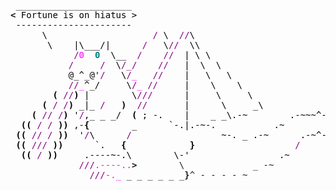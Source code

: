 <pre style="font-family:Menlo,'DejaVu Sans Mono',consolas,'Courier New',monospace"> ______________________                                                     <span style="color: #5f5fff; text-decoration-color: #5f5fff">+------ </span><span style="color: #5f5fff; text-decoration-color: #5f5fff; font-weight: bold">Thursday, 7 August 2025</span><span style="color: #5f5fff; text-decoration-color: #5f5fff"> -------+</span> <a href="https://www.informatik.uni-leipzig.de/~akiki/">Christopher Akiki</a>                
<span style="font-weight: bold">&lt;</span><span style="color: #000000; text-decoration-color: #000000"> Fortune is on hiatus &gt;</span>                                                    <span style="color: #5f5fff; text-decoration-color: #5f5fff">|</span>                                      <span style="color: #5f5fff; text-decoration-color: #5f5fff">|</span> ┣━━ Interests                    
<span style="color: #000000; text-decoration-color: #000000"> ----------------------</span>                                                     <span style="color: #5f5fff; text-decoration-color: #5f5fff">|</span> Hello, friend.                       <span style="color: #5f5fff; text-decoration-color: #5f5fff">|</span> ┃   ┣━━ My cat                   
<span style="color: #000000; text-decoration-color: #000000">      \                    </span><span style="color: #800080; text-decoration-color: #800080">/</span><span style="color: #000000; text-decoration-color: #000000"> \  </span><span style="color: #800080; text-decoration-color: #800080">//</span><span style="color: #000000; text-decoration-color: #000000">\</span>                                         <span style="color: #5f5fff; text-decoration-color: #5f5fff">|</span>                                      <span style="color: #5f5fff; text-decoration-color: #5f5fff">|</span> ┃   ┣━━ Representation Learning  
<span style="color: #000000; text-decoration-color: #000000">       \    |\___/|      </span><span style="color: #800080; text-decoration-color: #800080">/</span><span style="color: #000000; text-decoration-color: #000000">   \</span><span style="color: #800080; text-decoration-color: #800080">//</span><span style="color: #000000; text-decoration-color: #000000">  \\</span>                                        <span style="color: #5f5fff; text-decoration-color: #5f5fff">|</span> <span style="font-style: italic">This auto-generated message panel </span>   <span style="color: #5f5fff; text-decoration-color: #5f5fff">|</span> ┃   ┣━━ Language Generation      
<span style="color: #000000; text-decoration-color: #000000">            </span><span style="color: #800080; text-decoration-color: #800080">/</span><span style="color: #ff00ff; text-decoration-color: #ff00ff">0</span><span style="color: #000000; text-decoration-color: #000000">  </span><span style="color: #008080; text-decoration-color: #008080; font-weight: bold">0</span><span style="color: #000000; text-decoration-color: #000000">  \__  </span><span style="color: #800080; text-decoration-color: #800080">/</span><span style="color: #000000; text-decoration-color: #000000">    </span><span style="color: #800080; text-decoration-color: #800080">//</span><span style="color: #000000; text-decoration-color: #000000">  | \ \    </span>                                  <span style="color: #5f5fff; text-decoration-color: #5f5fff">|</span> <span style="font-style: italic">was brought to you by the </span><span style="font-weight: bold; font-style: italic"><a href="https://en.wikipedia.org/wiki/Cowsay">cowsay</a></span><span style="font-style: italic"> </span>    <span style="color: #5f5fff; text-decoration-color: #5f5fff">|</span> ┃   ┣━━ Text Mining              
<span style="color: #000000; text-decoration-color: #000000">           </span><span style="color: #800080; text-decoration-color: #800080">/</span><span style="color: #000000; text-decoration-color: #000000">     </span><span style="color: #800080; text-decoration-color: #800080">/</span><span style="color: #000000; text-decoration-color: #000000">  \</span><span style="color: #800080; text-decoration-color: #800080">/_/</span><span style="color: #000000; text-decoration-color: #000000">    </span><span style="color: #800080; text-decoration-color: #800080">//</span><span style="color: #000000; text-decoration-color: #000000">   |  \  \  </span>                                  <span style="color: #5f5fff; text-decoration-color: #5f5fff">|</span> <span style="font-style: italic">dragon, </span><span style="font-weight: bold; font-style: italic"><a href="https://en.wikipedia.org/wiki/Fortune_(Unix)">fortune</a></span><span style="font-style: italic"> and </span><span style="font-weight: bold; font-style: italic"><a href="https://github.com/willmcgugan/rich">Rich</a></span><span style="font-style: italic">. </span>           <span style="color: #5f5fff; text-decoration-color: #5f5fff">|</span> ┃   ┣━━ Dataset Creation         
<span style="color: #000000; text-decoration-color: #000000">           @_^_@&#x27;</span><span style="color: #800080; text-decoration-color: #800080">/</span><span style="color: #000000; text-decoration-color: #000000">   \</span><span style="color: #800080; text-decoration-color: #800080">/</span><span style="color: #ff00ff; text-decoration-color: #ff00ff">_</span><span style="color: #000000; text-decoration-color: #000000">   </span><span style="color: #800080; text-decoration-color: #800080">//</span><span style="color: #000000; text-decoration-color: #000000">    |   \   \ </span>                                 <span style="color: #5f5fff; text-decoration-color: #5f5fff">|</span>                                      <span style="color: #5f5fff; text-decoration-color: #5f5fff">|</span> ┃   ┗━━ TODO                     
<span style="color: #000000; text-decoration-color: #000000">           </span><span style="color: #800080; text-decoration-color: #800080">//</span><span style="color: #ff00ff; text-decoration-color: #ff00ff">_</span><span style="color: #000000; text-decoration-color: #000000">^_/     \</span><span style="color: #800080; text-decoration-color: #800080">/</span><span style="color: #ff00ff; text-decoration-color: #ff00ff">_</span><span style="color: #000000; text-decoration-color: #000000"> </span><span style="color: #800080; text-decoration-color: #800080">//</span><span style="color: #000000; text-decoration-color: #000000">     |    \    \</span>                                <span style="color: #5f5fff; text-decoration-color: #5f5fff">|</span> <span style="font-weight: bold; font-style: italic">Follow me on twitter: </span><span style="font-weight: bold; font-style: italic"><a href="https://twitter.com/christopher">@christopher</a></span>   <span style="color: #5f5fff; text-decoration-color: #5f5fff">|</span> ┣━━ Past Lives                   
<span style="color: #000000; text-decoration-color: #000000">        </span><span style="color: #000000; text-decoration-color: #000000; font-weight: bold">(</span><span style="color: #000000; text-decoration-color: #000000"> </span><span style="color: #800080; text-decoration-color: #800080">//</span><span style="color: #000000; text-decoration-color: #000000; font-weight: bold">)</span><span style="color: #000000; text-decoration-color: #000000"> |        \</span><span style="color: #800080; text-decoration-color: #800080">///</span><span style="color: #000000; text-decoration-color: #000000">      |     \     \</span>                              <span style="color: #5f5fff; text-decoration-color: #5f5fff">|</span>                                      <span style="color: #5f5fff; text-decoration-color: #5f5fff">|</span> ┃   ┣━━ Sociocultural antropology
<span style="color: #000000; text-decoration-color: #000000">      </span><span style="color: #000000; text-decoration-color: #000000; font-weight: bold">(</span><span style="color: #000000; text-decoration-color: #000000"> </span><span style="color: #800080; text-decoration-color: #800080">/</span><span style="color: #000000; text-decoration-color: #000000"> </span><span style="color: #800080; text-decoration-color: #800080">/</span><span style="color: #000000; text-decoration-color: #000000; font-weight: bold">)</span><span style="color: #000000; text-decoration-color: #000000"> _|_ </span><span style="color: #800080; text-decoration-color: #800080">/</span><span style="color: #000000; text-decoration-color: #000000">   </span><span style="color: #000000; text-decoration-color: #000000; font-weight: bold">)</span><span style="color: #000000; text-decoration-color: #000000">  </span><span style="color: #800080; text-decoration-color: #800080">//</span><span style="color: #000000; text-decoration-color: #000000">       |      \     _\</span>                            <span style="color: #5f5fff; text-decoration-color: #5f5fff">+--------------------------------------+</span> ┃   ┗━━ Network Engineering      
<span style="color: #000000; text-decoration-color: #000000">    </span><span style="color: #000000; text-decoration-color: #000000; font-weight: bold">(</span><span style="color: #000000; text-decoration-color: #000000"> </span><span style="color: #800080; text-decoration-color: #800080">//</span><span style="color: #000000; text-decoration-color: #000000"> </span><span style="color: #800080; text-decoration-color: #800080">/</span><span style="color: #000000; text-decoration-color: #000000; font-weight: bold">)</span><span style="color: #000000; text-decoration-color: #000000"> &#x27;</span><span style="color: #800080; text-decoration-color: #800080">/</span><span style="color: #000000; text-decoration-color: #000000">,_ _ _/  </span><span style="color: #000000; text-decoration-color: #000000; font-weight: bold">(</span><span style="color: #000000; text-decoration-color: #000000"> ; -.    |    _ _\.-~        .-~~~^-.</span>                                                        ┣━━ Current Location             
<span style="color: #000000; text-decoration-color: #000000">  </span><span style="color: #000000; text-decoration-color: #000000; font-weight: bold">((</span><span style="color: #000000; text-decoration-color: #000000"> </span><span style="color: #800080; text-decoration-color: #800080">/</span><span style="color: #000000; text-decoration-color: #000000"> </span><span style="color: #800080; text-decoration-color: #800080">/</span><span style="color: #000000; text-decoration-color: #000000"> </span><span style="color: #000000; text-decoration-color: #000000; font-weight: bold">))</span><span style="color: #000000; text-decoration-color: #000000"> ,-</span><span style="color: #000000; text-decoration-color: #000000; font-weight: bold">{</span><span style="color: #000000; text-decoration-color: #000000">        _      `-.|.-~-.           .~         `.</span>                                                      ┃   ┗━━ Leipzig, Germany         
<span style="color: #000000; text-decoration-color: #000000"> </span><span style="color: #000000; text-decoration-color: #000000; font-weight: bold">((</span><span style="color: #000000; text-decoration-color: #000000"> </span><span style="color: #800080; text-decoration-color: #800080">//</span><span style="color: #000000; text-decoration-color: #000000"> </span><span style="color: #800080; text-decoration-color: #800080">/</span><span style="color: #000000; text-decoration-color: #000000"> </span><span style="color: #000000; text-decoration-color: #000000; font-weight: bold">))</span><span style="color: #000000; text-decoration-color: #000000">  &#x27;</span><span style="color: #800080; text-decoration-color: #800080">/</span><span style="color: #000000; text-decoration-color: #000000">\      </span><span style="color: #800080; text-decoration-color: #800080">/</span><span style="color: #000000; text-decoration-color: #000000">                 ~-. _ .-~      .-~^-.  \</span>                                                     ┗━━ Previous Locations           
<span style="color: #000000; text-decoration-color: #000000"> </span><span style="color: #000000; text-decoration-color: #000000; font-weight: bold">((</span><span style="color: #000000; text-decoration-color: #000000"> </span><span style="color: #800080; text-decoration-color: #800080">///</span><span style="color: #000000; text-decoration-color: #000000"> </span><span style="color: #000000; text-decoration-color: #000000; font-weight: bold">))</span><span style="color: #000000; text-decoration-color: #000000">      `.   </span><span style="color: #000000; text-decoration-color: #000000; font-weight: bold">{</span><span style="color: #000000; text-decoration-color: #000000">            </span><span style="color: #000000; text-decoration-color: #000000; font-weight: bold">}</span><span style="color: #000000; text-decoration-color: #000000">                   </span><span style="color: #800080; text-decoration-color: #800080">/</span><span style="color: #000000; text-decoration-color: #000000">      \  \</span>                                                        ┣━━ Durham, England          
<span style="color: #000000; text-decoration-color: #000000">  </span><span style="color: #000000; text-decoration-color: #000000; font-weight: bold">((</span><span style="color: #000000; text-decoration-color: #000000"> </span><span style="color: #800080; text-decoration-color: #800080">/</span><span style="color: #000000; text-decoration-color: #000000"> </span><span style="color: #000000; text-decoration-color: #000000; font-weight: bold">))</span><span style="color: #000000; text-decoration-color: #000000">     .----~-.\        \-&#x27;                 .~         \  `. \^-.</span>                                                 ┗━━ Zouk Mikael, Lebanon     
<span style="color: #000000; text-decoration-color: #000000">             </span><span style="color: #800080; text-decoration-color: #800080">///</span><span style="color: #ff00ff; text-decoration-color: #ff00ff">.----..</span><span style="font-weight: bold">&gt;</span>        \             _ -~             `.  ^-`  ^-_                                                                           
               <span style="color: #800080; text-decoration-color: #800080">///</span><span style="color: #ff00ff; text-decoration-color: #ff00ff">-._</span> _ _ _ _ _ _<span style="font-weight: bold">}</span>^ - - - - ~                     ~-- ,.-~                                                                            
                                                                  <span style="color: #800080; text-decoration-color: #800080">/</span><span style="color: #ff00ff; text-decoration-color: #ff00ff">.-</span>~                                                                                
                                                                                                                                                      
</pre>

